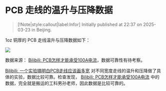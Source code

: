 # PCB 走线的温升与压降数据


> [!Note|style:callout|label:Infor]
> Initially published at 22:37 on 2025-03-23 in Beijing.


1oz 铜厚的 PCB 走线温升与压降数据如下：
<div class="center"><img src="https://imagebank-0.oss-cn-beijing.aliyuncs.com/VS-PicGo/2025-03-23-22-37-47_PCB 走线的温升与压降数据.png"/></div>

数据来源： [Bilibili: PCB怎样才能承受100A电流](https://www.bilibili.com/video/BV1MDxKeWEDq)，数据可靠性有待考察。

[Bilibili: 一个实验搞明白PCB走线应该画多宽](https://www.bilibili.com/video/BV1G34y1n7Eq) 对不同宽度走线的温升和压降做了具体的实验，数据比较可靠。检查发现， [Bilibili: PCB怎样才能承受100A电流](https://www.bilibili.com/video/BV1MDxKeWEDq) 中的数据，完全就是搬运的工科男孙老师，因此数据是比较可靠的。